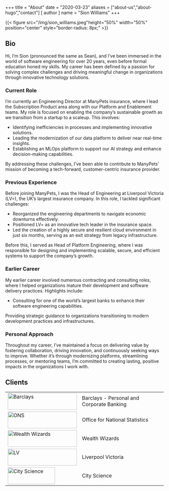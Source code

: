 +++
title = "About"
date = "2020-03-23"
aliases = ["about-us","about-hugo","contact"]
[ author ]
  name = "Sion Williams"
+++

{{< figure src="/img/sion_williams.jpeg"height="50%" width="50%" position="center" style="border-radius: 8px;" >}}

## Bio

Hi, I’m Sion (pronounced the same as Sean), and I’ve been immersed in the world of software engineering for over 20 years, even before formal education honed my skills. My career has been defined by a passion for solving complex challenges and driving meaningful change in organizations through innovative technology solutions.

### Current Role

I’m currently an Engineering Director at ManyPets insurance, where I lead the Subscription Product area along with our Platform and Enablement teams. My role is focused on enabling the company’s sustainable growth as we transition from a startup to a scaleup. This involves:

- Identifying inefficiencies in processes and implementing innovative solutions.
- Leading the modernization of our data platform to deliver near real-time insights.
- Establishing an MLOps platform to support our AI strategy and enhance decision-making capabilities.

By addressing these challenges, I’ve been able to contribute to ManyPets’ mission of becoming a tech-forward, customer-centric insurance provider.

### Previous Experience

Before joining ManyPets, I was the Head of Engineering at Liverpool Victoria (LV=), the UK’s largest insurance company. In this role, I tackled significant challenges:

- Reorganized the engineering departments to navigate economic downturns effectively.
- Positioned LV= as an innovative tech leader in the insurance space.
- Led the creation of a highly secure and resilient cloud environment in just six months, serving as an exit strategy from legacy infrastructure.

Before this, I served as Head of Platform Engineering, where I was responsible for designing and implementing scalable, secure, and efficient systems to support the company’s growth.

### Earlier Career

My earlier career involved numerous contracting and consulting roles, where I helped organizations mature their development and software delivery practices. Highlights include:

- Consulting for one of the world’s largest banks to enhance their software engineering capabilities.

Providing strategic guidance to organizations transitioning to modern development practices and infrastructures.

### Personal Approach

Throughout my career, I’ve maintained a focus on delivering value by fostering collaboration, driving innovation, and continuously seeking ways to improve. Whether it’s through modernizing platforms, streamlining processes, or mentoring teams, I’m committed to creating lasting, positive impacts in the organizations I work with.

## Clients

|                                                                           |                                           |
| ------------------------------------------------------------------------- | ----------------------------------------- |
| <img src="/img/barclays_logo.png" alt="Barclays" width="220" height="53"> | Barclays - Personal and Corporate Banking |
| <img src="/img/ons_logo.png" alt="ONS" width="220" height="53">           | Office for National Statistics            |
| <img src="/img/ww_logo.png" alt="Wealth Wizards" width="220" height="53"> | Wealth Wizards                            |
| <img src="/img/lv_logo.png" alt="LV" width="220" height="53">             | Liverpool Victoria                        |
| <img src="/img/csc_logo.jpeg" alt="City Science" width="150" height="53"> | City Science                              |
